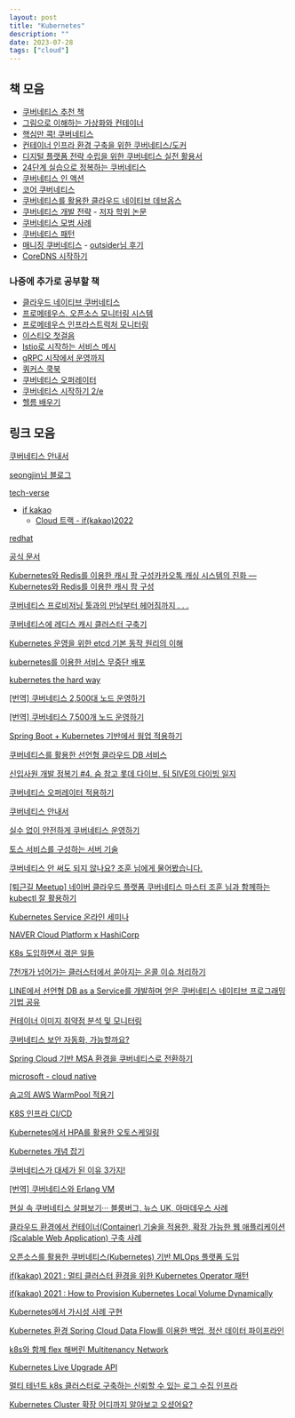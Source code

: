 ```yaml
---
layout: post
title: "Kubernetes"
description: ""
date: 2023-07-28
tags: ["cloud"]
---
```


## 책 모음

* <a href="https://brunch.co.kr/@topasvga/1455">쿠버네티스 추천 책</a>
* <a href="https://www.yes24.com/Product/Goods/115457586">그림으로 이해하는 가상화와 컨테이너</a>
* <a href="https://www.yes24.com/Product/Goods/92426926">핵심만 콕! 쿠버네티스</a>
* <a href="https://www.yes24.com/Product/Goods/102099414">컨테이너 인프라 환경 구축을 위한 쿠버네티스/도커</a>
* <a href="https://www.yes24.com/Product/Goods/118327245">디지털 플랫폼 전략 수립을 위한 쿠버네티스 실전 활용서</a>
* <a href="https://www.yes24.com/Product/Goods/115187666">24단계 실습으로 정복하는 쿠버네티스</a>
* <a href="https://www.yes24.com/Product/Goods/89607047">쿠버네티스 인 액션</a>
* <a href="https://www.yes24.com/Product/Goods/120763051">코어 쿠버네티스</a>
* <a href="https://www.yes24.com/Product/Goods/83556239">쿠버네티스를 활용한 클라우드 네이티브 데브옵스</a>
* <a href="https://www.yes24.com/Product/Goods/115082096">쿠버네티스 개발 전략</a> - <a href="https://dcollection.korea.ac.kr/srch/srchDetail/000000084709">저자 학위 논문</a>
* <a href="https://www.yes24.com/Product/Goods/95560470">쿠버네티스 모범 사례</a>
* <a href="https://www.yes24.com/Product/Goods/89861207">쿠버네티스 패턴</a>
* <a href="https://www.yes24.com/Product/Goods/73416815">매니징 쿠버네티스</a> - <a href="https://blog.outsider.ne.kr/1668">outsider님 후기</a>
* <a href="https://www.yes24.com/Product/Goods/103324076">CoreDNS 시작하기</a>

### 나중에 추가로 공부할 책

* <a href="https://www.yes24.com/Product/Goods/117458772">클라우드 네이티브 쿠버네티스</a>
* <a href="https://www.yes24.com/Product/Goods/80452497">프로메테우스, 오픈소스 모니터링 시스템</a>
* <a href="https://www.yes24.com/Product/Goods/85153015">프로메테우스 인프라스트럭처 모니터링</a>
* <a href="https://www.yes24.com/Product/Goods/90263520">이스티오 첫걸음</a>
* <a href="https://www.yes24.com/Product/Goods/89973440">Istio로 시작하는 서비스 메시</a>
* <a href="https://www.yes24.com/Product/Goods/94489227">gRPC 시작에서 운영까지</a>
* <a href="https://www.yes24.com/Product/Goods/99351473">쿼커스 쿡북</a>
* <a href="https://www.yes24.com/Product/Goods/95078870">쿠버네티스 오퍼레이터</a>
* <a href="https://www.yes24.com/Product/Goods/91166501">쿠버네티스 시작하기 2/e</a>
* <a href="https://www.yes24.com/Product/Goods/102280203">헬름 배우기</a>

## 링크 모음

<a href="https://subicura.com/k8s/">쿠버네티스 안내서</a>

<a href="https://seongjin.me/tag/kubernetes/">seongjin님 블로그</a>

<a href="https://tech-verse.me/#ux_design">tech-verse</a>

* <a href="https://if.kakao.com/">if kakao</a>
    * <a href="https://www.youtube.com/playlist?list=PLwe9WEhzDhwHKKwh971gLZbZ0g1NX_xRH">Cloud 트랙 - if(kakao)2022</a>

<a href="https://www.redhat.com/ko/topics/containers/what-is-kubernetes">redhat</a>

<a href="https://kubernetes.io/ko/docs/home/">공식 문서</a>

<a href="https://tech.kakao.com/2020/11/10/if-kakao-2020-commentary-01-kakao/">Kubernetes와 Redis를 이용한 캐시 팜 구성카카오톡 캐싱 시스템의 진화 — Kubernetes와 Redis를 이용한 캐시 팜 구성</a>

<a href="https://tech.kakao.com/2023/02/10/making-of-kubernetes-provisioning-tool/">쿠버네티스 프로비저닝 툴과의 만남부터 헤어짐까지 . . .</a>

<a href="https://tech.kakao.com/2022/02/09/k8s-redis/">쿠버네티스에 레디스 캐시 클러스터 구축기</a>

<a href="https://tech.kakao.com/2021/12/20/kubernetes-etcd/">Kubernetes 운영을 위한 etcd 기본 동작 원리의 이해</a>

<a href="https://tech.kakao.com/2018/12/24/kubernetes-deploy/">kubernetes를 이용한 서비스 무중단 배포</a>

<a href="https://github.com/kelseyhightower/kubernetes-the-hard-way">kubernetes the hard way</a>

<a href="https://coffeewhale.com/scaling-node01">[번역] 쿠버네티스 2,500대 노드 운영하기</a>

<a href="https://coffeewhale.com/scaling-node02">[번역] 쿠버네티스 7,500개 노드 운영하기</a>

<a href="https://engineering.linecorp.com/ko/blog/apply-warm-up-in-spring-boot-and-kubernetes">Spring Boot + Kubernetes 기반에서 웜업 적용하기</a>

<a href="https://engineering.linecorp.com/ko/blog/declarative-cloud-db-service-using-kubernetes">쿠버네티스를 활용한 선언형 클라우드 DB 서비스</a>

<a href="https://techblog.lotteon.com/%EC%88%A8-%EC%B0%B8%EA%B3%A0-%EB%A1%AF%EB%8D%B0-%EB%8B%A4%EC%9D%B4%EB%B8%8C-%ED%8C%80-5ive%EC%9D%98-%ED%94%84%EB%A1%9C%EC%A0%9D%ED%8A%B8-%EA%B0%9C%EB%B0%9C%EA%B8%B0-8aa7c1d60bd9">신입사원 개발 정복기 #4. 숨 참고 롯데 다이브, 팀 5IVE의 다이빙 일지</a>

<a href="https://dev.gmarket.com/65">쿠버네티스 오퍼레이터 적용하기</a>

<a href="https://subicura.com/k8s/">쿠버네티스 안내서</a>

<a href="https://youtu.be/gF1wfTCDyI8">실수 없이 안전하게 쿠버네티스 운영하기</a>

<a href="https://youtu.be/YBXFRSAXScs">토스 서비스를 구성하는 서버 기술</a>

<a href="https://youtu.be/m-EmnMFRgeQ">쿠버네티스 안 써도 되지 않나요? 조훈 님에게 물어봤습니다.</a>

<a href="https://youtu.be/yHE0J_aZZAA">[퇴근길 Meetup] 네이버 클라우드 플랫폼 쿠버네티스 마스터 조훈 님과 함께하는 kubectl 잘 활용하기</a>

<a href="https://www.youtube.com/playlist?list=PLpywxIpxgxhF1ljM4WXVKUXLHM-IZ51Ao">Kubernetes Service 온라인 세미나</a>

<a href="https://www.youtube.com/playlist?list=PLpywxIpxgxhHIELbUH-_XCFFiG_p2g-5V">NAVER Cloud Platform x HashiCorp</a>

<a href="https://youtu.be/JBGsqsoGxEo">K8s 도입하면서 겪은 일들</a>

<a href="https://youtu.be/uPFyanT8vKA">7천개가 넘어가는 클러스터에서 쏟아지는 온콜 이슈 처리하기</a>

<a href="https://youtu.be/SWD__6nhLic">LINE에서 선언형 DB as a Service를 개발하며 얻은 쿠버네티스 네이티브 프로그래밍 기법 공유</a>

<a href="https://youtu.be/Y7eeYFezcLs">컨테이너 이미지 취약점 분석 및 모니터링</a>

<a href="https://www.samsungsds.com/kr/insights/kubernetes_security_automation.html">쿠버네티스 보안 자동화, 가능할까요?</a>

<a href="https://youtu.be/otss__0kf-g">Spring Cloud 기반 MSA 환경을 쿠버네티스로 전환하기</a>

<a href="https://learn.microsoft.com/ko-kr/dotnet/architecture/cloud-native/">microsoft - cloud native</a>

<a href="https://blog.soomgo.com/blog/soomgo-aws-warm-pool/">숨고의 AWS WarmPool 적용기</a>

<a href="https://saramin.github.io/2020-05-01-k8s-cicd/">K8S 인프라 CI/CD</a>

<a href="https://saramin.github.io/2022-05-17-kubernetes-autoscaling/">Kubernetes에서 HPA를 활용한 오토스케일링</a>

<a href="https://youtu.be/7CPFJZZF60E">Kubernetes 개념 잡기</a>

<a href="https://youtu.be/S3FVcdZcZnA">쿠버네티스가 대세가 된 이유 3가지!</a>

<a href="https://bangalcatblog.fly.dev/blog/article-kubernetes-erlang-vm">[번역] 쿠버네티스와 Erlang VM</a>

<a href="https://www.ciokorea.com/news/137862">현실 속 쿠버네티스 살펴보기··· 블룸버그, 뉴스 UK, 아마데우스 사례</a>

<a href="https://www.samsungsds.com/kr/techreport/scalable-web-application.html">클라우드 환경에서 컨테이너(Container) 기술을 적용한, 확장 가능한 웹 애플리케이션(Scalable Web Application) 구축 사례</a>

<a href="https://www.samsungsds.com/kr/techreport/kubernetes-mlops.html">오픈소스를 활용한 쿠버네티스(Kubernetes) 기반 MLOps 플랫폼 도입</a>

<a href="https://youtu.be/_Vuzyn2poFQ">if(kakao) 2021 : 멀티 클러스터 환경을 위한 Kubernetes Operator 패턴</a>

<a href="https://youtu.be/RRedZ9cIclw">if(kakao) 2021 : How to Provision Kubernetes Local Volume Dynamically</a>

<a href="https://youtu.be/PHYAHR6oBH4">Kubernetes에서 가시성 사례 구현</a>

<a href="https://tv.kakao.com/channel/3693125/cliplink/414072537">Kubernetes 환경 Spring Cloud Data Flow를 이용한 백업, 정산 데이터 파이프라인</a>

<a href="https://tv.kakao.com/channel/3693125/cliplink/414132061">k8s와 함께 flex 해버린 Multitenancy Network</a>

<a href="https://tv.kakao.com/channel/3693125/cliplink/423589043">Kubernetes Live Upgrade API</a>

<a href="https://youtu.be/jXN0AhOt_8A">멀티 테넌트 k8s 클러스터로 구축하는 신뢰할 수 있는 로그 수집 인프라</a>

<a href="https://tv.kakao.com/channel/3693125/cliplink/423597081">Kubernetes Cluster 확장 어디까지 알아보고 오셨어요?</a>

